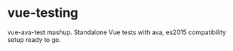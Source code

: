 # vue-testing
vue-ava-test mashup. Standalone Vue tests with ava, es2015 compatibility setup ready to go. 
